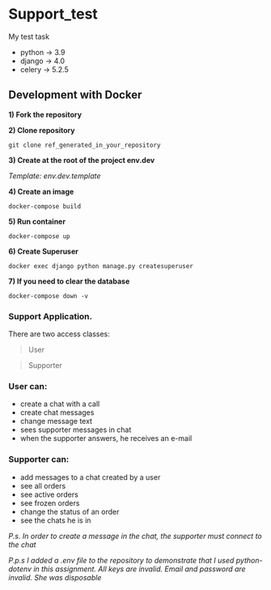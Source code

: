 # Support_test
My test task

- python → 3.9
- django → 4.0
- celery → 5.2.5

## Development with Docker

 **1) Fork the repository**

 **2) Clone repository**

`git clone ref_generated_in_your_repository` 

 **3) Create at the root of the project env.dev**

*Template: env.dev.template*

 **4) Create an image**

`docker-compose build`

 **5) Run container**

`docker-compose up`

 **6) Create Superuser**

`docker exec django python manage.py createsuperuser`

 **7) If you need to clear the database**

`docker-compose down -v`

### Support Application.

There are two access classes:

> User
> 

> Supporter
> 

### User can:

- сreate a chat with a call
- create chat messages
- change message text
- sees supporter messages in chat
- when the supporter answers, he receives an e-mail

### Supporter can:

- add messages to a chat created by a user
- see all orders
- see active orders
- see frozen orders
- change the status of an order
- see the chats he is in

*P.s. In order to create a message in the chat, the supporter must connect to the chat*

*P.p.s I added a .env file to the repository to demonstrate that I used python-dotenv in this assignment. All keys are invalid. Email and password are invalid. She was disposable*
